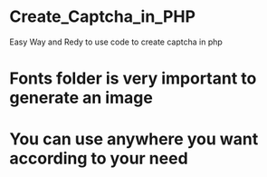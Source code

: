 # Create_Captcha_in_PHP
Easy Way and Redy to use code to create captcha in php
# Fonts folder is very important to generate an image 
# You can use anywhere you want according to your need
